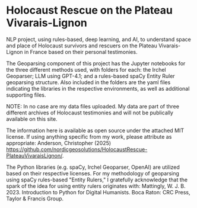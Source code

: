 # Holocaust Rescue on the Plateau Vivarais-Lignon
NLP project, using rules-based, deep learning, and AI, to understand space and place of Holocaust survivors and rescuers on the Plateau Vivarais-Lignon in France based on their personal testimonies.

The Geoparsing component of this project has the Jupyter notebooks for the three different methods used, with folders for each:  the Irchel Geoparser; LLM using GPT-4.1; and a rules-based spaCy Entity Ruler geoparsing structure.  Also included in the folders are the yaml files indicating the libraries in the respective environments, as well as additional supporting files.  

NOTE:  In no case are my data files uploaded.  My data are part of three different archives of Holocaust testimonies and will not be publically available on this site.

The information here is available as open source under the attached MIT license. If using anything specific from my work, please attribute as appropriate: Anderson, Christopher (2025) https://github.com/nordicgeosolutions/HolocaustRescue-PlateauVivaraisLignon/.

The Python libraries (e.g. spaCy, Irchel Geoparser, OpenAI) are utilized based on their respective licenses. For my methodology of geoparsing using spaCy rules-based "Entity Rulers," I gratefully acknowledge that the spark of the idea for using entity rulers originates with: Mattingly, W. J. B. 2023. Introduction to Python for Digital Humanists. Boca Raton: CRC Press, Taylor & Francis Group.
